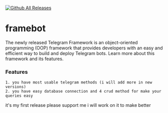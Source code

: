 
[![Github All Releases](https://img.shields.io/github/downloads/alirezajavadigit/framebot/total.svg)]()

# framebot
The newly released Telegram Framework is an object-oriented programming (OOP) framework that provides developers with an easy and efficient way to build and deploy Telegram bots. Learn more about this framework and its features.

### Features

    1. you have most usable telegram methods (i will add more in new versions)
    2. you have easy database connection and 4 crud method for make your queries easy


it's my first release please support me i will work on it to make better
